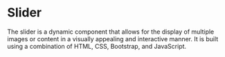 # Slider
The slider is a dynamic component that allows for the display of multiple images or content in a visually appealing and interactive manner. It is built using a combination of HTML, CSS, Bootstrap, and JavaScript.
